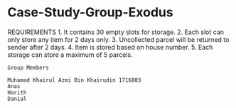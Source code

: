 # Case-Study-Group-Exodus

REQUIREMENTS
    1. It contains 30 empty slots for storage.
    2. Each slot can only store any item for 2 days only.
    3. Uncollected parcel will be returned to sender after 2 days.
    4. Item is stored based on house number.
    5. Each storage can store a maximum of 5 parcels.
    
    Group Members
    
    Muhamad Khairul Azmi Bin Khairudin 1716803
    Anas 
    Harith
    Danial
